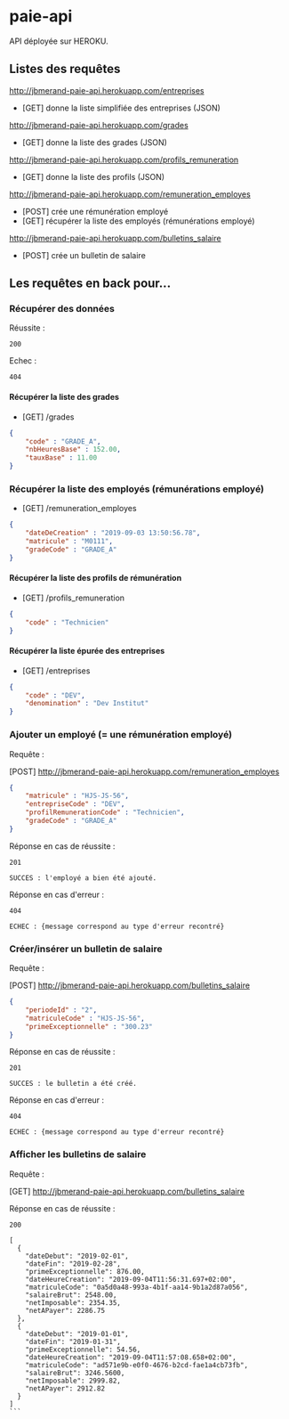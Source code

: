 # paie-api

API déployée sur HEROKU.

## Listes des requêtes

http://jbmerand-paie-api.herokuapp.com/entreprises
- [GET] donne la liste simplifiée des entreprises (JSON)

http://jbmerand-paie-api.herokuapp.com/grades
- [GET] donne la liste des grades (JSON)

http://jbmerand-paie-api.herokuapp.com/profils_remuneration
- [GET] donne la liste des profils (JSON)

http://jbmerand-paie-api.herokuapp.com/remuneration_employes
- [POST] crée une rémunération employé
- [GET] récupérer la liste des employés (rémunérations employé)

http://jbmerand-paie-api.herokuapp.com/bulletins_salaire
- [POST] crée un bulletin de salaire

## Les requêtes en back pour...

### Récupérer des données

Réussite :  
```
200
```
Echec :
```
404
```

#### Récupérer la liste des grades
- [GET] /grades
```JSON
{
    "code" : "GRADE_A",
    "nbHeuresBase" : 152.00,
    "tauxBase" : 11.00
}
```

### Récupérer la liste des employés (rémunérations employé)

- [GET] /remuneration_employes
```JSON
{
    "dateDeCreation" : "2019-09-03 13:50:56.78",
    "matricule" : "M0111",
    "gradeCode" : "GRADE_A"
}
```

#### Récupérer la liste des profils de rémunération
- [GET] /profils_remuneration
```JSON
{
    "code" : "Technicien"
}
```

#### Récupérer la liste épurée des entreprises
- [GET] /entreprises
```JSON
{
    "code" : "DEV",
    "denomination" : "Dev Institut"
}
```

### Ajouter un employé (= une rémunération employé)

Requête  :

[POST] http://jbmerand-paie-api.herokuapp.com/remuneration_employes
```JSON
{
    "matricule" : "HJS-JS-56",
    "entrepriseCode" : "DEV",
    "profilRemunerationCode" : "Technicien",
    "gradeCode" : "GRADE_A"
}
```

Réponse en cas de réussite :
```
201

SUCCES : l'employé a bien été ajouté.

```
Réponse en cas d'erreur :

```
404
    
ECHEC : {message correspond au type d'erreur recontré}
```

### Créer/insérer un bulletin de salaire

Requête  :

[POST] http://jbmerand-paie-api.herokuapp.com/bulletins_salaire
```JSON
{
    "periodeId" : "2",
    "matriculeCode" : "HJS-JS-56",
    "primeExceptionnelle" : "300.23"
}
```

Réponse en cas de réussite :
```
201

SUCCES : le bulletin a été créé.

```
Réponse en cas d'erreur :

```
404
    
ECHEC : {message correspond au type d'erreur recontré}
```

### Afficher les bulletins de salaire

Requête :

[GET] http://jbmerand-paie-api.herokuapp.com/bulletins_salaire


Réponse en cas de réussite :
````
200

[
  {
    "dateDebut": "2019-02-01",
    "dateFin": "2019-02-28",
    "primeExceptionnelle": 876.00,
    "dateHeureCreation": "2019-09-04T11:56:31.697+02:00",
    "matriculeCode": "0a5d0a48-993a-4b1f-aa14-9b1a2d87a056",
    "salaireBrut": 2548.00,
    "netImposable": 2354.35,
    "netAPayer": 2286.75
  },
  {
    "dateDebut": "2019-01-01",
    "dateFin": "2019-01-31",
    "primeExceptionnelle": 54.56,
    "dateHeureCreation": "2019-09-04T11:57:08.658+02:00",
    "matriculeCode": "ad571e9b-e0f0-4676-b2cd-fae1a4cb73fb",
    "salaireBrut": 3246.5600,
    "netImposable": 2999.82,
    "netAPayer": 2912.82
  }
]
```